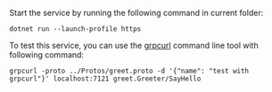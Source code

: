 ﻿Start the service by running the following command in current folder:

```shell
dotnet run --launch-profile https
````

To test this service, you can use the [grpcurl](https://github.com/fullstorydev/grpcurl ) command line tool with following command:

```shell
grpcurl -proto ../Protos/greet.proto -d '{"name": "test with grpcurl"}' localhost:7121 greet.Greeter/SayHello
```